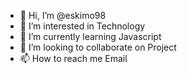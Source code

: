 - 👋 Hi, I’m @eskimo98
- 👀 I’m interested in Technology
- 🌱 I’m currently learning Javascript
- 💞️ I’m looking to collaborate on Project
- 📫 How to reach me Email

<!---
eskimo98/eskimo98 is a ✨ special ✨ repository because its `README.md` (this file) appears on your GitHub profile.
You can click the Preview link to take a look at your changes.
--->
